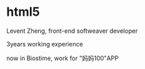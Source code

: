 # html5

Levent Zheng, front-end softweaver developer

3years working experience

now in Biostime, work for "妈妈100"APP
